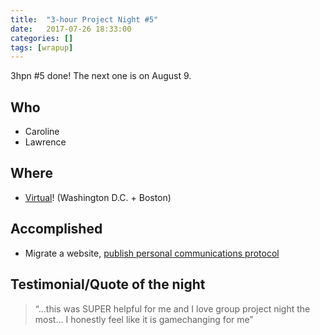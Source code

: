 ```yaml
---
title:  "3-hour Project Night #5"
date:   2017-07-26 18:33:00
categories: []
tags: [wrapup]
---
```


3hpn #5 done! The next one is on August 9. 

## Who

* Caroline
* Lawrence

## Where

* [Virtual](https://appear.in/3hpn)! (Washington D.C. + Boston)

## Accomplished

* Migrate a website, [publish personal communications protocol](http://lqb2.github.io/protocols)

## Testimonial/Quote of the night

> “...this was SUPER helpful for me and I love group project night the most... I honestly feel like it is gamechanging for me”